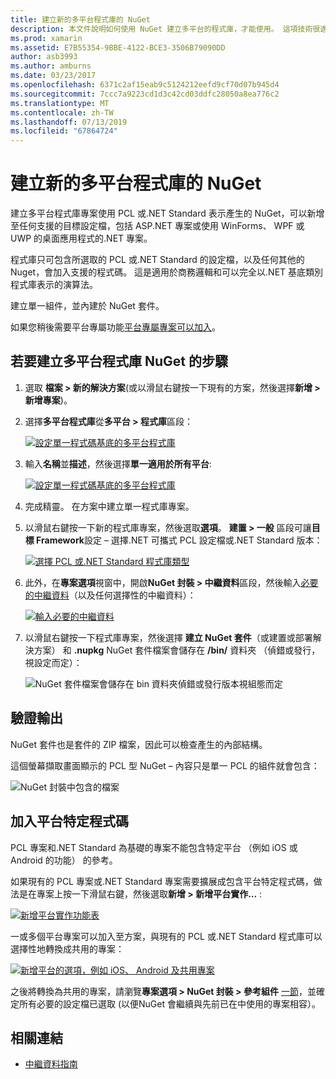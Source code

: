 ```yaml
---
title: 建立新的多平台程式庫的 NuGet
description: 本文件說明如何使用 NuGet 建立多平台的程式庫，才能使用。 這項技術很適合商務邏輯和可以完全在.NET 基底類別庫中表示，因此不需要平台特定程式碼的所有目標平台上執行的演算法而定。
ms.prod: xamarin
ms.assetid: E7B55354-9BBE-4122-BCE3-3506B79090DD
author: asb3993
ms.author: amburns
ms.date: 03/23/2017
ms.openlocfilehash: 6371c2af15eab9c5124212eefd9cf70d07b945d4
ms.sourcegitcommit: 7ccc7a9223cd1d3c42cd03ddfc28050a8ea776c2
ms.translationtype: MT
ms.contentlocale: zh-TW
ms.lasthandoff: 07/13/2019
ms.locfileid: "67864724"
---
```

# <a name="creating-a-new-multiplatform-library-for-nuget"></a>建立新的多平台程式庫的 NuGet

建立多平台程式庫專案使用 PCL 或.NET Standard 表示產生的 NuGet，可以新增至任何支援的目標設定檔，包括 ASP.NET 專案或使用 WinForms、 WPF 或 UWP 的桌面應用程式的.NET 專案。

程式庫只可包含所選取的 PCL 或.NET Standard 的設定檔，以及任何其他的 Nuget，會加入支援的程式碼。
這是適用於商務邏輯和可以完全以.NET 基底類別程式庫表示的演算法。

建立單一組件，並內建於 NuGet 套件。

如果您稍後需要平台專屬功能[平台專屬專案可以加入](#add-platforms)。

## <a name="steps-to-create-a-multiplatform-library-nuget"></a>若要建立多平台程式庫 NuGet 的步驟

1. 選取 **檔案 > 新的解決方案**(或以滑鼠右鍵按一下現有的方案，然後選擇**新增 > 新增專案**)。

2. 選擇**多平台程式庫**從**多平台 > 程式庫**區段：

   [![](single-codebase-images/mulitplatform-library-sml.png "設定單一程式碼基底的多平台程式庫")](single-codebase-images/mulitplatform-library.png#lightbox)

3. 輸入**名稱**並**描述**，然後選擇**單一適用於所有平台**:

   [![](single-codebase-images/single-configure-sml.png "設定單一程式碼基底的多平台程式庫")](single-codebase-images/single-configure.png#lightbox)

4. 完成精靈。 在方案中建立單一程式庫專案。

5. 以滑鼠右鍵按一下新的程式庫專案，然後選取**選項**。 **建置 > 一般** 區段可讓**目標 Framework**設定 – 選擇.NET 可攜式 PCL 設定檔或.NET Standard 版本：

   [![](single-codebase-images/single-choose-type-sml.png "選擇 PCL 或.NET Standard 程式庫類型")](single-codebase-images/single-choose-type.png#lightbox)

6. 此外，在**專案選項**視窗中，開啟**NuGet 封裝 > 中繼資料**區段，然後輸入[必要的中繼資料](~/cross-platform/app-fundamentals/nuget-multiplatform-libraries/metadata.md)（以及任何選擇性的中繼資料）：

   [![](single-codebase-images/single-metadata-sml.png "輸入必要的中繼資料")](single-codebase-images/single-metadata.png#lightbox)

7. 以滑鼠右鍵按一下程式庫專案，然後選擇 **建立 NuGet 套件**（或建置或部署解決方案） 和 **.nupkg** NuGet 套件檔案會儲存在 **/bin/** 資料夾 （偵錯或發行，視設定而定）：

   ![](single-codebase-images/create-nuget-package.png "NuGet 套件檔案會儲存在 bin 資料夾偵錯或發行版本視組態而定")


## <a name="verifying-the-output"></a>驗證輸出

NuGet 套件也是套件的 ZIP 檔案，因此可以檢查產生的內部結構。

這個螢幕擷取畫面顯示的 PCL 型 NuGet – 內容只是單一 PCL 的組件就會包含：

![](single-codebase-images/nuget-output.png "NuGet 封裝中包含的檔案")

<a name="add-platforms" />

## <a name="adding-platform-specific-code"></a>加入平台特定程式碼

PCL 專案和.NET Standard 為基礎的專案不能包含特定平台 （例如 iOS 或 Android 的功能） 的參考。

如果現有的 PCL 專案或.NET Standard 專案需要擴展成包含平台特定程式碼，做法是在專案上按一下滑鼠右鍵，然後選取**新增 > 新增平台實作...** :

[![](single-codebase-images/add-later-sml.png "新增平台實作功能表")](single-codebase-images/add-later.png#lightbox)

一或多個平台專案可以加入至方案，與現有的 PCL 或.NET Standard 程式庫可以選擇性地轉換成共用的專案：

[![](single-codebase-images/add-later-platforms-sml.png "新增平台的選項，例如 iOS、 Android 及共用專案")](single-codebase-images/add-later-platforms-sml.png#lightbox)

之後將轉換為共用的專案，請瀏覽**專案選項 > NuGet 封裝 > 參考組件**
[一節](~/cross-platform/app-fundamentals/nuget-multiplatform-libraries/platform-specific.md)，並確定所有必要的設定檔已選取 (以便NuGet 會繼續與先前已在中使用的專案相容）。


## <a name="related-links"></a>相關連結

- [中繼資料指南](~/cross-platform/app-fundamentals/nuget-multiplatform-libraries/metadata.md)
